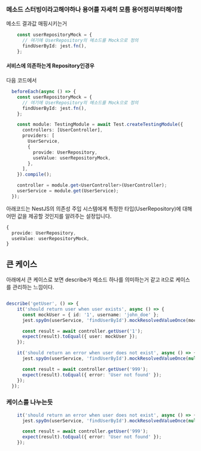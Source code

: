 
### 메소드 스터빙이라고해야하나 용어를 자세히 모름 용어정리부터해야함
메소드 결과값 매핑시키는거 
```ts
    const userRepositoryMock = {
      // 여기에 UserRepository의 메소드를 Mock으로 정의
      findUserById: jest.fn(),
    };
```




#### 서비스에 의존하는게 Repository인경우
다음 코드에서 
```ts
  beforeEach(async () => {
    const userRepositoryMock = {
      // 여기에 UserRepository의 메소드를 Mock으로 정의
      findUserById: jest.fn(),
    };

    const module: TestingModule = await Test.createTestingModule({
      controllers: [UserController],
      providers: [
        UserService,
        {
          provide: UserRepository,
          useValue: userRepositoryMock,
        },
      ],
    }).compile();

    controller = module.get<UserController>(UserController);
    userService = module.get(UserService);
  });
```
아래코드는 NestJS의 의존성 주입 시스템에게 특정한 타입(UserRepository)에 대해 어떤 값을 제공할 것인지를 알려주는 설정입니다.
```ts
{
  provide: UserRepository,
  useValue: userRepositoryMock,
}
```


## 큰 케이스
아래에서 큰 케이스로 보면 describe가 메소드 하나를 의미하는거 같고 it으로 케이스를 관리하는 느낌이다.
```ts

describe('getUser', () => {
    it('should return user when user exists', async () => {
      const mockUser = { id: '1', username: 'john_doe' };
      jest.spyOn(userService, 'findUserById').mockResolvedValueOnce(mockUser);

      const result = await controller.getUser('1');
      expect(result).toEqual({ user: mockUser });
    });

    it('should return an error when user does not exist', async () => {
      jest.spyOn(userService, 'findUserById').mockResolvedValueOnce(null);

      const result = await controller.getUser('999');
      expect(result).toEqual({ error: 'User not found' });
    });
  });
```

### 케이스를 나누는듯
```ts
    it('should return an error when user does not exist', async () => {
      jest.spyOn(userService, 'findUserById').mockResolvedValueOnce(null);

      const result = await controller.getUser('999');
      expect(result).toEqual({ error: 'User not found' });
    });
```
